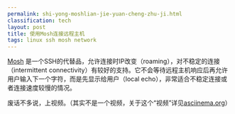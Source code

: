 ```yaml
---
permalink: shi-yong-moshlian-jie-yuan-cheng-zhu-ji.html
classification: tech
layout: post
title: 使用Mosh连接远程主机
tags: linux ssh mosh network
---
```


[Mosh](http://mosh.mit.edu) 是一个SSH的代替品，允许连接时IP改变（roaming），对不稳定的连接（intermittent connectivity）有较好的支持。它不会等待远程主机响应后再允许用户输入下一个字符，而是先显示给用户（local echo），非常适合不稳定连接或者连接速度较慢的情况。

废话不多说，上视频。（其实不是一个视频，关于这个“视频”详见[asciinema.org](https://asciinema.org/)）

<script type="text/javascript" src="https://asciinema.org/a/1834.js" id="asciicast-1834" async></script>

